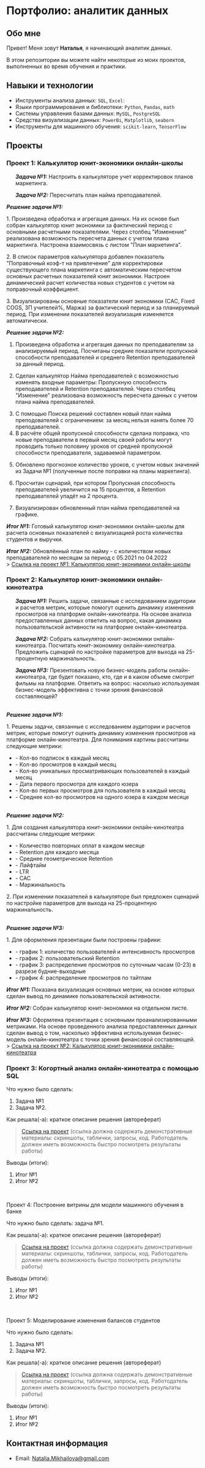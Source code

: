 # Портфолио: аналитик данных

## Обо мне 

Привет! Меня зовут <strong>Наталья</strong>, я начинающий аналитик данных. 

В этом репозитории вы можете найти некоторые из моих проектов, выполненных во время обучения и практики.<br>

## Навыки и технологии
- Инструменты анализа данных: ``SQL``, ``Excel``: 
- Языки программирования и библиотеки: ``Python``, ``Pandas``, ``math`` 
- Системы управления базами данных: ``MySQL``, ``PostgreSQL``
- Средства визуализации данных: ``PowerBi``, ``Matplotlib``, ``seaborn``
- Инструменты для машинного обучения: ``scikit-learn``, ``TensorFlow``



## Проекты
<p> <h3><strong>Проект 1: Калькулятор юнит-экономики онлайн-школы</strong></h3></p>
<ol>
  <p><em><strong>Задача №1:</strong></em>
  Настроить в калькуляторе учет корректировок планов маркетинга.<p>
  <p><em><strong>Задача №2:</strong></em>
  Пересчитать план найма преподавателей.<p>
</ol>
  <em><strong>Решение задачи №1:</strong></em><p>
  1. Произведена обработка и агрегация данных. На их основе был собран калькулятор юнит экономики за фактический период с основными расчетными показателями. Через столбец "Изменение" реализована возможность пересчета данных с учетом плана маркетинга. Настроена взаимосвязь с листом "План маркетинга". <p>
  2. В список параметров калькулятора добавлен показатель "Поправочный коэф-т на привлечение" для корректировки существующего плана маркетинга с автоматическим пересчетом основных расчетных показателей юнит экономики. Настроен динамический расчет количества новых студентов с учетом на поправочный коэффициент.<p>
  3. Визуализированы основные показатели юнит экономики (САС, Fixed СOGS, ЗП учителей%, Маржа) за фактический период и за планируемый период. При изменении показателей визуализация изменяется автоматически.<p>



  <em><strong>Решение задачи №2:</strong></em><p>
1. Произведена обработка и агрегация данных по преподавателям за анализируемый период. Посчитаны средние показатели пропускной способности преподавателей и среднего Retention преподавателей за данный период.<p> 
2. Сделан калькулятор Найма преподавателей с возможностью изменять входные параметры: Пропускную способность преподавателей и Retention преподавателей. Через столбец "Изменение" реализована возможность пересчета данных с учетом плана найма преподавателей.<p>
3. С помощью Поиска решений составлен новый план найма преподователей с ограничением: за месяц нельзя нанять более 70 преподавателей.
4. В расчёте общей пропускной способности сделана поправка, что новые преподаватели в первый месяц своей работы могут проводить только половину уроков от средней пропускной способности преподавателя, задаваемой параметром.<p>
5. Обновлено прогнозное количество уроков, с учетом новых значений из Задачи №1 (полученные после поправки на планы маркетинга).<p>
6. Просчитан сценарий, при котором Пропускная способность преподавателей увеличится на 15 процентов, а Retention преподавателей упадёт на 2 процента.<p>
7. Визуализирован обновленный план найма преподавателей на графике.<p>
  <p><em><strong>Итог №1:</strong></em> Готовый калькулятор юнит-экономики онлайн-школы для расчета основных показателей с визуализацией роста количества студентов и выручки.
  <p><em><strong>Итог №2:</strong></em> Обновлённый план по найму - с количеством новых преподавателей по месяцам за период с 05.2021 по 04.2022
</ol>
<br> 
> <a href="https://github.com/Tashka1225/my_portfolio/blob/main/%D0%9F%D1%80%D0%BE%D0%B5%D0%BA%D1%82%20_1_%20%D0%9A%D0%B0%D0%BB%D1%8C%D0%BA%D1%83%D0%BB%D1%8F%D1%82%D0%BE%D1%80%20%D1%8E%D0%BD%D0%B8%D1%82-%D1%8D%D0%BA%D0%BE%D0%BD%D0%BE%D0%BC%D0%B8%D0%BA%D0%B8%20%D0%BE%D0%BD%D0%BB%D0%B0%D0%B9%D0%BD-%D1%88%D0%BA%D0%BE%D0%BB%D1%8B.xlsx">Ссылка на проект №1: Калькулятор юнит-эконимики онлайн-школы</a>
  


<p><h3><strong>Проект 2: Калькулятор юнит-экономики онлайн-кинотеатра</strong></h3></p>
<ol>
  <p><em><strong>Задача №1:</strong></em> Решить задачи, связанные с исследованием аудитории и расчетов метрик, которые помогут оценить динамику изменения просмотров на платформе онлайн-кинотеатра. На основе анализа предоставленных данных ответить на вопрос, какая динамика пользовательской активности на платформе онлайн-кинотеатра.<p> 
  <p><em><strong>Задача №2:</strong></em>
  Собрать калькулятор юнит-экономики онлайн-кинотеатра. Посчитать юнит-экономику онлайн-кинотеатра. Предложить сценарий по настройке параметров для выхода на 25-процентную маржинальность.<p>   
  <p><em><strong>Задача №3:</strong></em> Презентовать новую бизнес-модель работы онлайн-кинотеатра, где будет показано, кто, где и в каком объеме смотрит фильмы на платформе. Ответить на вопрос: насколько используемая бизнес-модель эффективна с точки зрения финансовой составляющей?<p>
  </ol>
<br>
  <em><strong>Решение задачи №1:</strong></em> <p>
   1. Решены задачи, связанные с исследованием аудитории и расчетов метрик, которые помогут оценить динамику изменения просмотров на платформе онлайн-кинотеатра.
  Для понимания картины рассчитаны следующие метрики:
<ul>
    <li>- Кол-во подписок в каждый месяц       
    <li>- Кол-во просмотров в каждый месяц  
    <li>- Кол-во уникальных просматривающих пользователей в каждый месяц
    <li>- Дата первого просмотра для каждого юзера
    <li>- Кол-во первых просмотров для пользователя в каждый месяц
    <li> - Среднее кол-во просмотров на одного юзера в каждом месяце<p> </ul>

</ul> 
<br>
   <em><strong>Решение задачи №2:</strong></em> <p>
1. Для создания калькулятора юнит-экономики онлайн-кинотеатра рассчитаны следующие метрики:
<ul>
    <li>- Количество повторных оплат в каждом месяце       
    <li>- Retention для каждого месяца  
    <li>- Среднее геометрическое Retention
    <li>- Лайфтайм
    <li>- LTR
    <li>- CAC
    <li>- Маржинальность <p>
  </ul>
 2. При изменении показателей в калькуляторе был предложен сценарий по настройке параметров для выхода на 25-процентную маржинальность.<p>
  </ul>
  <br>
<em><strong>Решение задачи №3:</strong></em> <p> 
1. Для оформления презентации были построены графики:
  <ul>
    <li>- график 1: количество пользователей и интенсивность просмотров
    <li>- график 2: пользовательский Retention
    <li>- график 3: распределение просмотров по суточным часам (0-23) в разрезе будние-выходные
    <li>- график 4: распределение просмотров по тайтлам
   </ul>
<p><em><strong>Итог №1:</strong></em> Показана визуализация основных метрик, на основе которых сделан вывод по динамике пользовательской активности.<p>   
<p><em><strong>Итог №2:</strong></em> Собран калькулятор юнит-экономики на отдельном листе.<p>
<p><em><strong>Итог №3:</strong></em> Оформлена презентация с основными проанализированными метриками. На основе проведенного анализа предоставленных данных сделан вывод о том, насколько эффективна используемая бизнес-модель онлайн-кинотеатра с точки зрения финансовой составляющей.
 
</ol>
<br> 
> <a 
href="https://docs.google.com/spreadsheets/d/1v1AowF0zste1evkczrXOjH8ke4BcKNTF/edit?usp=sharing&ouid=107558701387849640195&rtpof=true&sd=true](https://drive.google.com/drive/u/2/my-drive">Ссылка на проект №2: Калькулятор юнит-эконимики онлайн-кинотеатра</a>
<br> 
<p> <h3><strong>Проект 3: Когортный анализ онлайн-кинотеатра с помощью SQL</strong></h3></p>
<p>Что нужно было сделать:<p>
<ol>
  <li>Задача №1</li>
  <li>Задача №2.</li>
</ol>

<p>Как решала(-а): краткое описание решения (автореферат)<p>
  
> <a href="https://drive.google.com/drive/folders/1wdD-mfSeIsHWgrMLJz8Tv_ClAuP_EAOQ?usp=sharing">Ссылка на проект</a>
(ссылка должна содержать демонстративные материалы: скриншоты, таблички, запросы, код. Работодатель должен иметь возможность быстро посмотреть результаты работы)

  <p>Выводы (итоги):<p>
<ol>
  <li>Итог №1</li>
  <li>Итог №2</li>
</ol>

<br> 
<p>Проект 4: Построение витрины для модели машинного обучения в банке </p> 
<p>Что нужно было сделать: задача №1.<p>
  
<p>Как решала(-а): краткое описание решения (автореферат)<p>

> <a href="https://drive.google.com/drive/folders/1QOk5AAh6x7jK_yHgfKI2sUFYR7AWUi5u">Ссылка на проект</a>
(ссылка должна содержать демонстративные материалы: скриншоты, таблички, запросы, код. Работодатель должен иметь возможность быстро посмотреть результаты работы)
  
 <p>Выводы (итоги):<p>
<ol>
  <li>Итог №1</li>
  <li>Итог №2</li>
</ol>
<br> 


<p>Проект 5: Моделирование изменения балансов студентов</p> 
<p>Что нужно было сделать:<p>
<ol>
  <li>Задача №1</li>
  <li>Задача №2.</li>
</ol>

<p>Как решала(-а): краткое описание решения (автореферат)<p>

> <a href="https://github.com/Skyproportfolio/data-analytics-5month/blob/main/Проект%205.xlsx">Ссылка на проект</a>
(ссылка должна содержать демонстративные материалы: скриншоты, таблички, запросы, код. Работодатель должен иметь возможность быстро посмотреть результаты работы)
 
 <p>Выводы (итоги):<p>
<ol>
  <li>Итог №1</li>
  <li>Итог №2</li>
</ol>

## Контактная информация
- Email: Natalia.Mikhailova@gmail.com

